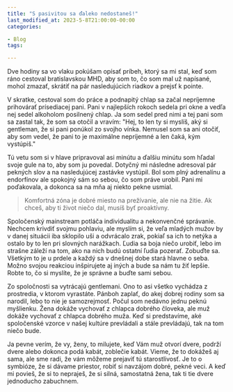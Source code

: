 ```yaml
---
title: "S pasivitou sa ďaleko nedostaneš!"
last_modified_at: 2023-5-8T21:00:00-00:00
categories:

- Blog
tags:

---
```


Dve hodiny sa vo vlaku pokúšam opísať príbeh, ktorý sa mi stal, keď som ráno cestoval bratislavskou
MHD, aby som to, čo som mal už napísané, mohol zmazať, skrátiť na pár nasledujúcich riadkov a prejsť
k pointe.

V skratke, cestoval som do práce a podnapitý chlap sa začal nepríjemne prihovárať prísediacej pani.
Pani v najlepších rokoch sedela pri okne a vedľa nej sedel alkoholom posilnený chlap. Ja som sedel
pred nimi a tej pani som sa zastal tak, že som sa otočil a vravím:
"Hej, to len ty si myslíš, aký si gentleman, že si pani ponúkol zo svojho vínka. Nemusel som sa
ani otočiť, aby som vedel, že pani to je maximálne nepríjemné a len čaká, kým vystúpiš."

Tú vetu som si v hlave pripravoval asi minútu a ďalšiu minútu som hľadal svoje gule na to, aby som
ju
povedal. Dotyčný mi následne adresoval pár pekných slov a na nasledujúcej zastávke vystúpil. Bol
som plný adrenalínu a endorfínov ale spokojný sám so sebou, čo som práve urobil. Pani mi poďakovala,
a dokonca sa na mňa aj niekto pekne usmial.

> Komfortná zóna je dobré miesto na prežívanie, ale nie na žitie. Ak chceš, aby ti život niečo dal,
> musíš byť proaktívny.

Spoločenský mainstream potláča individualitu a nekonvenčné správanie. Nechcem krivdiť svojmu
pohlaviu, ale myslím si, že veľa mladých mužov by v danej situácii iba sklopilo uši a odvrácalo
zrak, pokiaľ sa ich to netýka a ostalo by to len pri slovných narážkach. Ľudia sa boja niečo urobiť,
lebo im strašne záleží na tom, ako na nich budú ostatní ľudia pozerať. Zobuďte sa. Všetkým to je
u prdele a každý sa v dnešnej dobe stará hlavne o seba. Možno svojou reakciou inšpirujete aj iných
a bude sa nám tu žiť lepšie. Robte to, čo si myslíte, že je správne a buďte sami sebou.

Zo spoločnosti sa vytrácajú gentlemani. Ono to asi všetko vychádza z prostredia, v ktorom vyrastáte.
Pánboh zaplať, do akej dobrej rodiny som sa narodil, lebo to nie je samozrejmosť. Počul som nedávno
jednu peknú myšlienku. Žena dokáže vychovať z chlapca
dobrého človeka, ale muž dokáže vychovať z chlapca dobrého muža. Keď si predstavíme, aké
spoločenské vzorce v našej kultúre prevládali a stále prevládajú, tak na tom niečo bude.

Ja pevne verím, že vy, ženy, to milujete, keď Vám muž otvorí dvere, podrží dvere alebo dokonca
podá kabát, zoblečie kabát. Vieme, že to dokážeš aj sama, ale sme radi, že vám môžeme prejaviť tú
starostlivosť. Je to o symbióze, že si dávame priestor, robiť si navzájom dobré, pekné veci. A keď
mi povieš, že si to nepraješ, že si silná, samostatná žena, tak ti tie dvere jednoducho zabuchnem.
